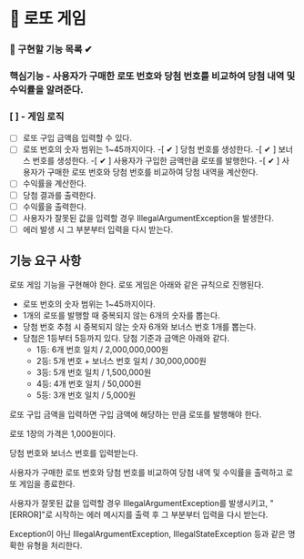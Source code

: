 # 🎰 로또 게임

### 🎯 구현할 기능 목록 ✔

### 핵심기능 - 사용자가 구매한 로또 번호와 당첨 번호를 비교하여 당첨 내역 및 수익률을 알려준다. 

### [  ] - 게임 로직
-[  ] 로또 구입 금액읍 입력할 수 있다.
-[  ] 로또 번호의 숫자 범위는 1~45까지이다.
-[ ✔ ] 당첨 번호를 생성한다.
-[ ✔ ] 보너스 번호를 생성한다.
-[ ✔ ] 사용자가 구입한 금액만큼 로또를 발행한다.
-[ ✔ ] 사용자가 구매한 로또 번호와 당첨 번호를 비교하여 당첨 내역을 계산한다.
-[  ] 수익률을 계산한다.
-[  ] 당첨 결과를 출력한다.
-[  ] 수익률을 출력한다.
-[  ] 사용자가 잘못된 값을 입력할 경우 IllegalArgumentException을 발생한다.
-[  ] 에러 발생 시 그 부분부터 입력을 다시 받는다.

## 기능 요구 사항
로또 게임 기능을 구현해야 한다. 로또 게임은 아래와 같은 규칙으로 진행된다.

- 로또 번호의 숫자 범위는 1~45까지이다.
- 1개의 로또를 발행할 때 중복되지 않는 6개의 숫자를 뽑는다.
- 당첨 번호 추첨 시 중복되지 않는 숫자 6개와 보너스 번호 1개를 뽑는다.
- 당첨은 1등부터 5등까지 있다. 당첨 기준과 금액은 아래와 같다.
    - 1등: 6개 번호 일치 / 2,000,000,000원
    - 2등: 5개 번호 + 보너스 번호 일치 / 30,000,000원
    - 3등: 5개 번호 일치 / 1,500,000원
    - 4등: 4개 번호 일치 / 50,000원
    - 5등: 3개 번호 일치 / 5,000원

로또 구입 금액을 입력하면 구입 금액에 해당하는 만큼 로또를 발행해야 한다.

로또 1장의 가격은 1,000원이다.

당첨 번호와 보너스 번호를 입력받는다.

사용자가 구매한 로또 번호와 당첨 번호를 비교하여 당첨 내역 및 수익률을 출력하고 로또 게임을 종료한다.

사용자가 잘못된 값을 입력할 경우 IllegalArgumentException를 발생시키고, "[ERROR]"로 시작하는 에러 메시지를 출력 후 그 부분부터 입력을 다시 받는다.

Exception이 아닌 IllegalArgumentException, IllegalStateException 등과 같은 명확한 유형을 처리한다.